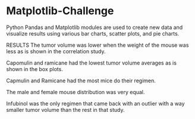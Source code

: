 # Matplotlib-Challenge

Python Pandas and Matplotlib modules are used to create new data and visualize results using various bar charts, scatter plots, and pie charts. 

RESULTS
The tumor volume was lower when the weight of the mouse was less as is shown in the correlation study.

Capomulin and ramicane had the lowest tumor volume averages as is shown in the box plots.

Capmulin and Ramicane had the most mice do their regimen. 

The male and female mouse distribution was very equal. 

Infubinol was the only regimen that came back with an outlier with a way smaller tumor volume than the rest in that study.
